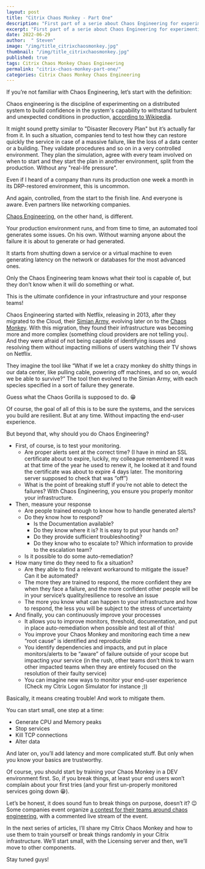 ```yaml
---
layout: post
title: "Citrix Chaos Monkey - Part One"
description: "First part of a serie about Chaos Engineering for experimenting your Citrix environment resiliency"
excerpt: "First part of a serie about Chaos Engineering for experimenting your Citrix environment resiliency"
date: 2022-06-29
author:  " Steven"
image: "/img/title_citrixchaosmonkey.jpg"
thumbnail: "/img/title_citrixchaosmonkey.jpg"
published: true 
tags: Citrix Chaos Monkey Chaos Engineering
permalink: "citrix-chaos-monkey-part-one/"
categories: Citrix Chaos Monkey Chaos Engineering
---
```


If you’re not familiar with Chaos Engineering, let’s start with the definition:

Chaos engineering is the discipline of experimenting on a distributed system to build confidence in the system's capability to withstand turbulent and unexpected conditions in production, [according to Wikipedia](https://en.wikipedia.org/wiki/Chaos_engineering).

It might sound pretty similar to "Disaster Recovery Plan" but it’s actually far from it.
In such a situation, companies tend to test how they can restore quickly the service in case of a massive failure, like the loss of a data center or a building. 
They validate procedures and so on in a very controlled environment. They plan the simulation, agree with every team involved on when to start and they start the plan in another environment, split from the production. Without any "real-life pressure".

Even if I heard of a company than runs its production one week a month in its DRP-restored environment, this is uncommon.

And again, controlled, from the start to the finish line. And everyone is aware. Even partners like networking companies.

[Chaos Engineering](https://principlesofchaos.org/), on the other hand, is different.

Your production environment runs, and from time to time, an automated tool generates some issues. On his own. Without warning anyone about the failure it is about to generate or had generated.

It starts from shutting down a service or a virtual machine to even generating latency on the network or databases for the most advanced ones.

Only the Chaos Engineering team knows what their tool is capable of, but they don’t know when it will do something or what.

This is the ultimate confidence in your infrastructure and your response teams!

Chaos Engineering started with Netflix, releasing in 2013, after they migrated to the Cloud, their [Simian Army](https://github.com/Netflix/SimianArmy), evolving later on to the [Chaos Monkey](https://github.com/netflix/chaosmonkey). With this migration, they found their infrastructure was becoming more and more complex (something cloud providers are not telling you). And they were afraid of not being capable of identifying issues and resolving them without impacting millions of users watching their TV shows on Netflix.

They imagine the tool like “What if we let a crazy monkey do shitty things in our data center, like pulling cable, powering off machines, and so on, would we be able to survive?”
The tool then evolved to the Simian Army, with each species specified in a sort of failure they generate.

Guess what the Chaos Gorilla is supposed to do. 😁

Of course, the goal of all of this is to be sure the systems, and the services you build are resilient. But at any time. Without impacting the end-user experience.

But beyond that, why should you do Chaos Engineering?
- First, of course, is to test your monitoring.
    - Are proper alerts sent at the correct time? (I have in mind an SSL certificate about to expire, luckily, my colleague remembered it was at that time of the year he used to renew it, he looked at it and found the certificate was about to expire 4 days later. The monitoring server supposed to check that was “off”)
    - What is the point of breaking stuff if you’re not able to detect the failures? With Chaos Engineering, you ensure you properly monitor your infrastructure.
- Then, measure your response
    - Are people trained enough to know how to handle generated alerts?
    - Do they know how to respond?
        - Is the Documentation available?
        - Do they know where it is? It is easy to put your hands on?
        - Do they provide sufficient troubleshooting?
        - Do they know who to escalate to? Which information to provide to the escalation team?
    - Is it possible to do some auto-remediation?
- How many time do they need to fix a situation?
    - Are they able to find a relevant workaround to mitigate the issue? Can it be automated?
    - The more they are trained to respond, the more confident they are when they face a failure, and the more confident other people will be in your service’s quality/resilience to resolve an issue
    - The more you know what can happen to your infrastructure and how to respond, the less you will be subject to the stress of uncertainty
- And finally, you can continuously improve your processes
    - It allows you to improve monitors, threshold, documentation, and put in place auto-remediation when possible and test all of this!
    - You improve your Chaos Monkey and monitoring each time a new “root cause” is identified and reproducible
    - You identify dependencies and impacts, and put in place monitors/alerts to be “aware” of failure outside of your scope but impacting your service (in the rush, other teams don’t think to warn other impacted teams when they are entirely focused on the resolution of their faulty service)
    - You can imagine new ways to monitor your end-user experience (Check my Citrix Logon Simulator for instance ;))

Basically, it means creating trouble! And work to mitigate them.

You can start small, one step at a time:
- Generate CPU and Memory peaks
- Stop services
- Kill TCP connections
- Alter data

And later on, you’ll add latency and more complicated stuff. But only when you know your basics are trustworthy.

Of course, you should start by training your Chaos Monkey in a DEV environment first. So, if you break things, at least your end users won’t complain about your first tries (and your first un-properly monitored services going down 😁).

Let’s be honest, it does sound fun to break things on purpose, doesn’t it? 😉
Some companies event organize [a contest for their teams around chaos engineering](http://days-of-chaos.com/), with a commented live stream of the event.

In the next series of articles, I’ll share my Citrix Chaos Monkey and how to use them to train yourself or break things randomly in your Citrix infrastructure. We’ll start small, with the Licensing server and then, we’ll move to other components.

Stay tuned guys!